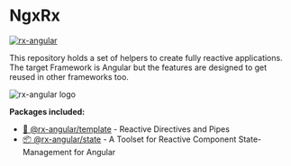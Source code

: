 # NgxRx

[![rx-angular](https://circleci.com/gh/BioPhoton/rx-angular.svg?style=shield)](https://circleci.com/gh/BioPhoton/rx-angular)

This repository holds a set of helpers to create fully reactive applications.
The target Framework is Angular but the features are designed to get reused in other frameworks too.

![rx-angular logo](https://raw.githubusercontent.com/BioPhoton/rx-angular/master/images/rx-angular_logo.png)

**Packages included:**

- [💾 @rx-angular/template](https://github.com/BioPhoton/rx-angular/tree/master/libs/template/Readme.md) - Reactive Directives and Pipes
- [📦 @rx-angular/state](https://github.com/BioPhoton/rx-angular/tree/master/libs/state/Readme.md) - A Toolset for Reactive Component State-Management for Angular
